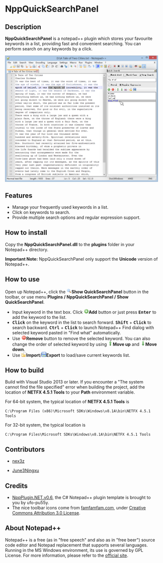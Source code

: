 # NppQuickSearchPanel

## Description

**NppQuickSearchPanel** is a notepad++ plugin which stores your favourite keywords in a list, providing fast and convenient searching. You can perform search on any keywords by a click.

![screenshot][1]


## Features

- Manage your frequently used keywords in a list. 
- Click on keywords to search.
- Provide multiple search options and regular expression support.


## How to install 

Copy the **NppQuickSearchPanel.dll** to the **plugins** folder in your Notepad++ directory.

**Important Note:** NppQuickSearchPanel only support the **Unicode** version of Notepad++.


## How to use

Open up Notepad++, click the ![pluginicon][2]**Show QuickSearchPanel** button in the toolbar, or use menu **Plugins / NppQuickSearchPanel / Show QuickSearchPanel**.

- Input keyword in the text box. Click ![add][3]**Add** button or just press <kbd>**Enter**</kbd> to add the keyword to the list. 
- <kbd>**Click**</kbd> on the keyword in the list to search forward. <kbd>**Shift**</kbd> + <kbd>**Click**</kbd> to search backward. <kbd>**Ctrl**</kbd> + <kbd>**Click**</kbd> to launch Notepad++ Find dialog with selected keyword pasted in "Find what" automatically.
- Use ![remove][4]**Remove** button to remove the selected keyword. You can also change the order of selected keyword by using ![moveup][5]**Move up** and ![movedown][6]**Move down**.
- Use ![import][7]**Import**/![export][8]**Export** to load/save current keywords list.


## How to build

Build with Visual Studio 2013 or later. If you encounter a "The system cannot find the file specified" error when building the project, add the location of **NETFX 4.5.1 Tools** to your **Path** environment variable. 

For 64-bit system, the typical location of **NETFX 4.5.1 Tools** is 
```
C:\Program Files (x86)\Microsoft SDKs\Windows\v8.1A\bin\NETFX 4.5.1 Tools
```

For 32-bit system, the typical location is 
```
C:\Program Files\Microsoft SDKs\Windows\v8.1A\bin\NETFX 4.5.1 Tools
```


## Contributors

- [nex3z](https://github.com/nex3z)

- [June3Ningxu](https://github.com/June3Ningxu)


## Credits

- [NppPlugin.NET.v0.6][9], the C# Notepad++ plugin template is brought to you by ufo-pu55y.
- The nice toolbar icons come from [famfamfam.com][10], under [Creative Commons Attribution 3.0 License][11].


## About Notepad++

Notepad++ is a free (as in "free speech" and also as in "free beer") source code editor and Notepad replacement that supports several languages. Running in the MS Windows environment, its use is governed by GPL License.
For more information, please refer to the [official site][12].


  [1]: images/screenshot.png
  [2]: images/icons/magnifier.png
  [3]: images/icons/add.png
  [4]: images/icons/delete.png
  [5]: images/icons/arrow_up.png
  [6]: images/icons/arrow_down.png
  [7]: images/icons/folder_page_white.png
  [8]: images/icons/disk.png
  [9]: http://sourceforge.net/projects/sourcecookifier/files/other%20plugins/
  [10]: http://www.famfamfam.com/    "famfamfam.com"
  [11]: http://creativecommons.org/licenses/by/2.5/    "Creative Commons Attribution 3.0 License"
  [12]: https://notepad-plus-plus.org/    "Notepad ++ Home"